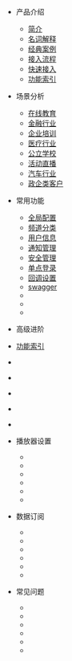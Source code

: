 * 产品介绍

  * [简介](/)
  * [名词解释](/basic_concept )
  * [经典案例](/classic_case) 
  * [接入流程](/join_flow)  
  * [快速接入](/quick_start)
  * [功能索引](/function_index)

* 场景分析

  * [在线教育]()
  * [金融行业]()
  * [企业培训]()
  * [医疗行业]()
  * [公立学校]()
  * [活动直播]()
  * [汽车行业]()
  * [政企类客户]()

* 常用功能

  * [全局配置](/global_config)
  * [频道分类](channel/channelManager)
  * [用户信息]()
  * [通知管理]()
  * [安全管理]()
  * [单点登录]()
  * [回调设置]()
  * [swagger](http://petstore.swagger.io/v2/swagger.json)
  * []()
  * []()
  * []()
*  高级进阶

  * [功能索引](/function_index)
  * []()
  * []()
  * []()
  * []()
  * []()
* 播放器设置

  * []()
  * []()
  * []()
  * []()
  * []()
  * []()
* 数据订阅

  * []()
  * []()
  * []()
  * []()
  * []()
  * []()
* 常见问题

  * []()
  * []()
  * []()
  * []()
  * []()
  * []()